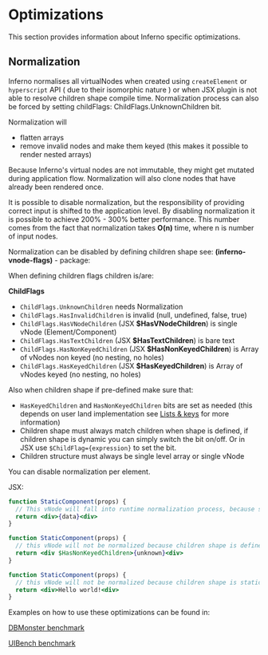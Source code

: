 # Optimizations
This section provides information about Inferno specific optimizations.

## Normalization
Inferno normalises all virtualNodes when created using `createElement` or `hyperscript` API ( due to their isomorphic nature )
or when JSX plugin is not able to resolve children shape compile time. Normalization process can also be forced by setting
childFlags: ChildFlags.UnknownChildren bit.

Normalization will

- flatten arrays
- remove invalid nodes and make them keyed (this makes it possible to render nested arrays)

Because Inferno's virtual nodes are not immutable, they might get mutated during application flow.
Normalization will also clone nodes that have already been rendered once.

It is possible to disable normalization, but the responsibility of providing correct input is shifted to the application level.
By disabling normalization it is possible to achieve 200% - 300% better performance. This number comes from the fact that normalization takes **O(n)** time, where n is number of input nodes.

Normalization can be disabled by defining children shape see: **(inferno-vnode-flags)** - package:

When defining children flags children is/are:

**ChildFlags**
- `ChildFlags.UnknownChildren` needs Normalization
- `ChildFlags.HasInvalidChildren` is invalid (null, undefined, false, true)
- `ChildFlags.HasVNodeChildren` (JSX **$HasVNodeChildren**) is single vNode (Element/Component)
- `ChildFlags.HasTextChildren` (JSX **$HasTextChildren**) is bare text
- `ChildFlags.HasNonKeyedChildren` (JSX **$HasNonKeyedChildren**) is Array of vNodes non keyed (no nesting, no holes)
- `ChildFlags.HasKeyedChildren` (JSX **$HasKeyedChildren**) is Array of vNodes keyed (no nesting, no holes)

Also when children shape if pre-defined make sure that:
- `HasKeyedChildren` and `HasNonKeyedChildren` bits are set as needed (this depends on user land implementation see [Lists & keys](/docs/guides/benefits/list-rendering) for more information)
- Children shape must always match children when shape is defined, if children shape is dynamic you can simply switch the bit on/off. Or in JSX use `$ChildFlag={expression}` to set the bit.
- Children structure must always be single level array or single vNode

You can disable normalization per element.

JSX:
```jsx
function StaticComponent(props) {
  // This vNode will fall into runtime normalization process, because shape of chilren is unknown compile time
  return <div>{data}<div>
}
```

```jsx
function StaticComponent(props) {
  // this vNode will not be normalized because children shape is defined
  return <div $HasNonKeyedChildren>{unknown}<div>
}
```

```jsx
function StaticComponent(props) {
  // this vNode will not be normalized because children shape is static and no shape needs to be added
  return <div>Hello world!<div>
}
```

Examples on how to use these optimizations can be found in:

[DBMonster benchmark](https://github.com/infernojs/inferno/blob/master/docs/dbmonster/app.js)

[UIBench benchmark](https://github.com/infernojs/inferno/blob/master/docs/uibench/app.js)

